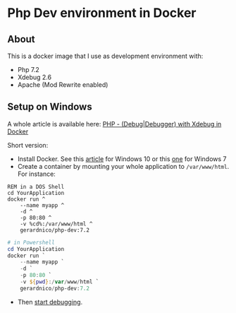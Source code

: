 # Php Dev environment in Docker

## About
This is a docker image that I use as development environment with:
  * Php 7.2
  * Xdebug 2.6
  * Apache (Mod Rewrite enabled)
  


## Setup on Windows
A whole article is available here: [PHP - (Debug|Debugger) with Xdebug in Docker](https://gerardnico.com/lang/php/debug)


Short version:
  * Install Docker. See this [article](https://gerardnico.com/vm/docker/installation_windows_10) for Windows 10 or this [one](https://gerardnico.com/vm/docker/installation_windows_7) for Windows 7
  * Create a container by mounting your whole application to `/var/www/html`. For instance:
```dos
REM in a DOS Shell
cd YourApplication
docker run ^
    --name myapp ^
    -d ^
    -p 80:80 ^
    -v %cd%:/var/www/html ^
    gerardnico/php-dev:7.2
```
```powershell
# in Powershell
cd YourApplication
docker run `
    --name myapp `
    -d `
    -p 80:80 `
    -v ${pwd}:/var/www/html `
    gerardnico/php-dev:7.2
```
  * Then [start debugging](https://gerardnico.com/lang/php/debug#start_debug). 

